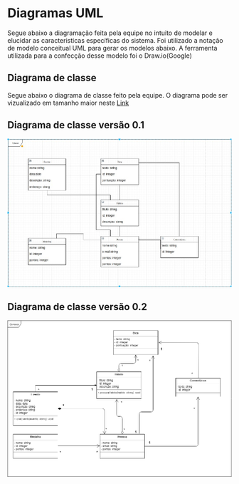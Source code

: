 # Diagramas UML

Segue abaixo a diagramação feita pela equipe no intuito de modelar e elucidar as caracteristicas específicas do sistema. Foi utilizado a notação de modelo conceitual UML para gerar os modelos abaixo. A ferramenta utilizada para a confecção desse modelo foi o Draw.io(Google)

## Diagrama de classe

Segue abaixo o diagrama de classe feito pela equipe. O diagrama pode ser vizualizado em tamanho maior neste [Link](https://www.draw.io/#G10nOgtsqtQeo5Sjdg5-TZ56h57giAfR8c)


## Diagrama de classe versão 0.1

![concepcao](../assets/img/Bizagi/classv1.jpeg)


## Diagrama de classe versão 0.2

![concepcao](../assets/img/Bizagi/classe.png)
